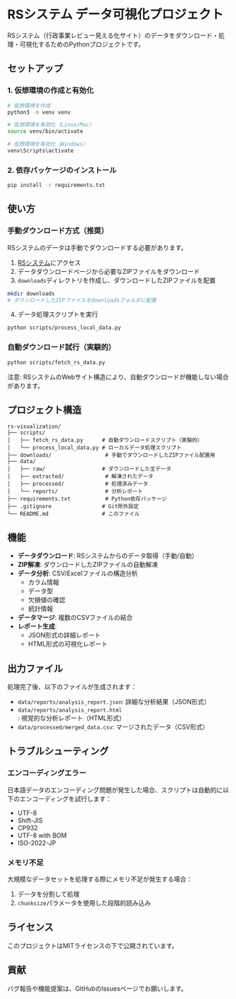 # RSシステム データ可視化プロジェクト

RSシステム（行政事業レビュー見える化サイト）のデータをダウンロード・処理・可視化するためのPythonプロジェクトです。

## セットアップ

### 1. 仮想環境の作成と有効化

```bash
# 仮想環境を作成
python3 -m venv venv

# 仮想環境を有効化（Linux/Mac）
source venv/bin/activate

# 仮想環境を有効化（Windows）
venv\Scripts\activate
```

### 2. 依存パッケージのインストール

```bash
pip install -r requirements.txt
```

## 使い方

### 手動ダウンロード方式（推奨）

RSシステムのデータは手動でダウンロードする必要があります。

1. [RSシステム](https://rssystem.go.jp)にアクセス
2. データダウンロードページから必要なZIPファイルをダウンロード
3. `downloads`ディレクトリを作成し、ダウンロードしたZIPファイルを配置

```bash
mkdir downloads
# ダウンロードしたZIPファイルをdownloadsフォルダに配置
```

4. データ処理スクリプトを実行

```bash
python scripts/process_local_data.py
```

### 自動ダウンロード試行（実験的）

```bash
python scripts/fetch_rs_data.py
```

注意: RSシステムのWebサイト構造により、自動ダウンロードが機能しない場合があります。

## プロジェクト構造

```
rs-visualization/
├── scripts/
│   ├── fetch_rs_data.py      # 自動ダウンロードスクリプト（実験的）
│   └── process_local_data.py # ローカルデータ処理スクリプト
├── downloads/                 # 手動でダウンロードしたZIPファイル配置用
├── data/
│   ├── raw/                  # ダウンロードした生データ
│   ├── extracted/             # 解凍されたデータ
│   ├── processed/             # 処理済みデータ
│   └── reports/               # 分析レポート
├── requirements.txt           # Python依存パッケージ
├── .gitignore                # Git除外設定
└── README.md                 # このファイル
```

## 機能

- **データダウンロード**: RSシステムからのデータ取得（手動/自動）
- **ZIP解凍**: ダウンロードしたZIPファイルの自動解凍
- **データ分析**: CSV/Excelファイルの構造分析
  - カラム情報
  - データ型
  - 欠損値の確認
  - 統計情報
- **データマージ**: 複数のCSVファイルの結合
- **レポート生成**: 
  - JSON形式の詳細レポート
  - HTML形式の可視化レポート

## 出力ファイル

処理完了後、以下のファイルが生成されます：

- `data/reports/analysis_report.json`: 詳細な分析結果（JSON形式）
- `data/reports/analysis_report.html`: 視覚的な分析レポート（HTML形式）
- `data/processed/merged_data.csv`: マージされたデータ（CSV形式）

## トラブルシューティング

### エンコーディングエラー

日本語データのエンコーディング問題が発生した場合、スクリプトは自動的に以下のエンコーディングを試行します：
- UTF-8
- Shift-JIS
- CP932
- UTF-8 with BOM
- ISO-2022-JP

### メモリ不足

大規模なデータセットを処理する際にメモリ不足が発生する場合：
1. データを分割して処理
2. `chunksize`パラメータを使用した段階的読み込み

## ライセンス

このプロジェクトはMITライセンスの下で公開されています。

## 貢献

バグ報告や機能提案は、GitHubのIssuesページでお願いします。